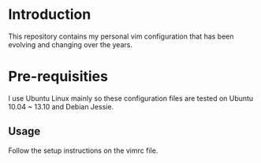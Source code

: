 # Introduction

This repository contains my personal vim configuration that has been evolving
and changing over the years.

# Pre-requisities

I use Ubuntu Linux mainly so these configuration files are tested on Ubuntu
10.04 ~ 13.10 and Debian Jessie.

## Usage

Follow the setup instructions on the vimrc file.


